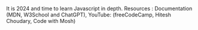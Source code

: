It is 2024 and time to learn Javascript in depth.
Resources : Documentation (MDN, W3School and ChatGPT), YouTube: (freeCodeCamp, Hitesh Choudary, Code with Mosh)
